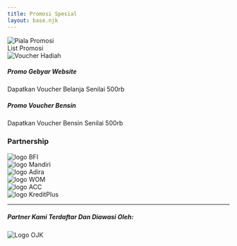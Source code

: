 ```yaml
---
title: Promosi Spesial
layout: base.njk
---
```

<div class="promo-page-wrapper">
  <div class="hero-promosi-final text-center">
      <div class="container">
          <img src="/rizkygadai/assets/img/ilustrasi-piala.png" alt="Piala Promosi" class="img-fluid">
      </div>
  </div>

  <div class="list-promosi-final">
      <div class="container">
          <div class="card shadow-lg border-0 promo-container">
              <div class="promo-header">
                  List Promosi
              </div>
              <div class="card-body p-4">
                  <div class="row g-4">
                      <div class="col-lg-4 text-center">
                          <img src="/rizkygadai/assets/img/gift-voucher.png" class="img-fluid rounded" alt="Voucher Hadiah">
                      </div>
                      <div class="col-lg-8">
                          <div class="card promo-card-item mb-3">
                              <div class="card-body">
                                  <h5 class="fw-bold">Promo Gebyar Website</h5>
                                  <p class="mb-0">Dapatkan Voucher Belanja Senilai 500rb</p>
                              </div>
                          </div>
                          <div class="card promo-card-item">
                              <div class="card-body">
                                  <h5 class="fw-bold">Promo Voucher Bensin</h5>
                                  <p class="mb-0">Dapatkan Voucher Bensin Senilai 500rb</p>
                              </div>
                          </div>
                      </div>
                  </div>
              </div>
          </div>
      </div>
  </div>

  <div class="container py-5 text-center">
      <h3 class="fw-bolder mb-5">Partnership</h3>
      <div class="row align-items-center justify-content-center g-5">
          <div class="col-6 col-sm-4 col-md-2"><img src="/rizkygadai/assets/img/logos/bfi.png" class="img-fluid partnership-logo" alt="logo BFI"></div>
          <div class="col-6 col-sm-4 col-md-2"><img src="/rizkygadai/assets/img/logos/mandiri.png" class="img-fluid partnership-logo" alt="logo Mandiri"></div>
          <div class="col-6 col-sm-4 col-md-2"><img src="/rizkygadai/assets/img/logos/adira.png" class="img-fluid partnership-logo" alt="logo Adira"></div>
          <div class="col-6 col-sm-4 col-md-2"><img src="/rizkygadai/assets/img/logos/wom.png" class="img-fluid partnership-logo" alt="logo WOM"></div>
          <div class="col-6 col-sm-4 col-md-2"><img src="/rizkygadai/assets/img/logos/acc.png" class="img-fluid partnership-logo" alt="logo ACC"></div>
          <div class="col-6 col-sm-4 col-md-2"><img src="/rizkygadai/assets/img/logos/kreditplus.png" class="img-fluid partnership-logo" alt="logo KreditPlus"></div>
      </div>
      <hr class="my-5">
      <h5 class="fw-bold">Partner Kami Terdaftar Dan Diawasi Oleh:</h5>
      <img src="/rizkygadai/assets/img/logos/ojk.png" alt="Logo OJK" style="max-height: 80px;" class="mt-3">
  </div>
</div>